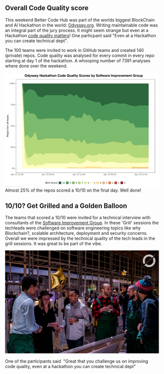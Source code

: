 ## Overall Code Quality score
This weekend Better Code Hub was part of the worlds biggest BlockChain and AI Hackathon in the world: [Odyssey.org](https://odyssey.org). Writing maintainable code was an integral part of the jury process. It might seem strange but even at a Hackathon [code quality matters](/code-quality-matters.md)! One particpant said "Even at a Hackathon you can create technical dept". 

The 100 teams were invited to work in GitHub teams and created 140 (private) repos. Code quality was analysed for every commit in every repo starting at day 1 of the hackathon. A whooping number of 7391 analyses where done over the weekend. 

![Code Quality over time of the Hackathob](overall_scores.jpg)
Almost 25% of the repos scored a 10/10 on the final day. Well done! 

## 10/10? Get Grilled and a Golden Balloon
The teams that scored a 10/10 were invited for a technical interview with consultants of the [Software Improvement Group](https:/sig.eu). In these 'Grill' sessions the techleads were challenged on software engineering topics like why Blockchain?, scalable architecture, deployment and security concerns. Overall we were impressed by the technical quality of the tech leads in the grill sessions. It was great to be part of the vibe.

![Golden ballonns](goldenballoon.jpg)


One of the participants said  "Great that you challenge us on improving code quality, even at a hackathon you can create technical dept"
